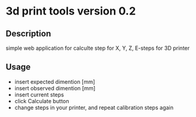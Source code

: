# 3d print tools version 0.2

## Description
simple web application for calculte step for X, Y, Z, E-steps for 3D printer

## Usage

* insert expected dimention [mm]
* insert observed dimention [mm]
* insert current steps 
* click Calculate button 
* change steps in your printer, and repeat calibration steps again